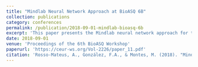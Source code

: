 ```yaml
---
title: "Mindlab Neural Network Approach at BioASQ 6B"
collection: publications
category: conferences
permalink: /publication/2018-09-01-mindlab-bioasq-6b
excerpt: 'This paper presents the Mindlab neural network approach for the BioASQ 6B challenge, focusing on large-scale biomedical semantic indexing and question answering.'
date: 2018-09-01
venue: 'Proceedings of the 6th BioASQ Workshop'
paperurl: 'https://ceur-ws.org/Vol-2226/paper_11.pdf'
citation: 'Rosso-Mateus, A., González, F.A., & Montes, M. (2018). "Mindlab Neural Network Approach at BioASQ 6B." <i>Proceedings of the 6th BioASQ Workshop</i>.'
---
```

